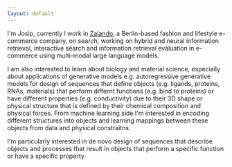 ```yaml
---
layout: default
---
```


I'm Josip, currently I work in [Zalando](http://zalando.com), a Berlin-based fashion and lifestyle e-commerce company, on search, working on hybrid and neural information retrieval, interactive search and information retrieval evaluation in e-commerce using multi-modal large language models. 

I am also interested to learn about biology and material science, especially about applications of generative models e.g. autoregressive generative models for design of sequences that define objects (e.g. ligands, proteins, RNAs, materials) that perform differnt functions (e.g. bind to proteins) or have different properties (e.g. conductivity) due to their 3D shape or physical structure that is defined by their chemical composition and physical forces. From machine learning side I'm interested in encoding different structures into objects and learning mappings between these objects from data and physical constraitns.

I'm particularly interested in de novo design of sequences that describe objects and processes that result in objects that perform a specific function or have a specific property.